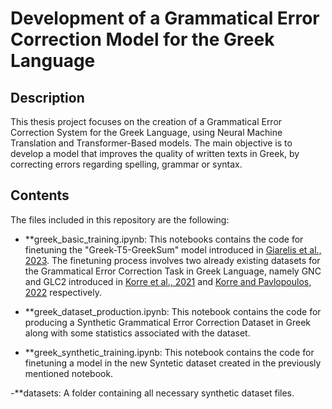 # Development of a Grammatical Error Correction Model for the Greek Language

## Description

This thesis project focuses on the creation of a Grammatical Error Correction System for the Greek Language, using Neural Machine Translation and Transformer-Based models. The main objective is to develop a model that improves the quality of written texts in Greek, by correcting errors regarding spelling, grammar or syntax.

## Contents

The files included in this repository are the following:

- **greek_basic_training.ipynb: This notebooks contains the code for finetuning the "Greek-T5-GreekSum" model introduced in [Giarelis et al., 2023](https://arxiv.org/pdf/2311.07767). The finetuning process involves two already existing datasets for the Grammatical Error Correction Task in Greek Language, namely GNC and GLC2 introduced in [Korre et al., 2021](https://aclanthology.org/2021.ranlp-1.81.pdf) and [Korre and Pavlopoulos, 2022](https://aclanthology.org/2022.lrec-1.532.pdf) respectively.

- **greek_dataset_production.ipynb: This notebook contains the code for producing a Synthetic Grammatical Error Correction Dataset in Greek along with some statistics associated with the dataset.

- **greek_synthetic_training.ipynb: This notebook contains the code for finetuning a model in the new Syntetic dataset created in the previously mentioned notebook.

-**datasets: A folder containing all necessary synthetic dataset files.
  

